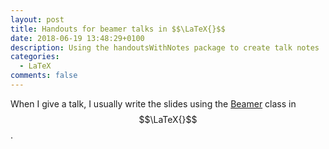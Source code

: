 ```yaml
---
layout: post
title: Handouts for beamer talks in $$\LaTeX{}$$
date: 2018-06-19 13:48:29+0100
description: Using the handoutsWithNotes package to create talk notes
categories:
  - LaTeX
comments: false
---
```

When I give a talk, I usually write the slides using the [Beamer] class in $$\LaTeX{}$$.

[Beamer]:https://www.sharelatex.com/learn/Beamer